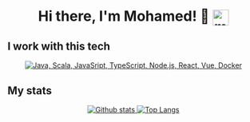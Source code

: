 <!--
**mohamedelghaouth/mohamedelghaouth** is a ✨ _special_ ✨ repository because its `README.md` (this file) appears on your GitHub profile.

Here are some ideas to get you started:

- 🔭 I’m currently working on ...
- 🌱 I’m currently learning ...
- 👯 I’m looking to collaborate on ...
- 🤔 I’m looking for help with ...
- 💬 Ask me about ...
- 📫 How to reach me: ...
- 😄 Pronouns: ...
- ⚡ Fun fact: ...
-->
<h1 align="center">Hi there, I'm Mohamed! 👋 
  <a href="https://www.linkedin.com/in/mohamed-el-ghaouth-55b08a178/" >
    <img align="center" alt="mohamed el ghaouth LinkedIN" width="32px" src="https://raw.githubusercontent.com/peterthehan/peterthehan/master/assets/linkedin.svg" />
  </a>
</h1>


<!--<p align="center">I work on websites, browser extensions, web, mobile, and desktop applications.</p>-->

## I work with this tech
<p align="center">
  <a href="#">
    <img src="https://skillicons.dev/icons?i=java,js,ts,scala,spring,nodejs,react,angular,vue,hibernate,postgres,git,jenkins,docker" alt="Java, Scala, JavaSript, TypeScript, Node.js, React, Vue, Docker" />
  </a>
</p>

## My stats
<p align="center"><a href="#">
    <img src="https://github-readme-stats.vercel.app/api?username=mohamedelghaouth&theme=onedark&show_icons=true&hide_rank=true&custom_title=Stats&count_private=true&hide_border=true&hide=issues&line_height=24&bg_color=0d1117" alt="Github stats" />
    <img src="https://github-readme-stats.vercel.app/api/top-langs/?username=mohamedelghaouth&layout=compact&theme=onedark&count_private=true&hide_border=true&bg_color=0d1117" alt="Top Langs">
</a></p>

<!--## My projects

[UnoPack](https://unopack.net) - Minecraft Modpack generator

[My FAQ Page](https://myfaq.page) - A web app that allows you to create a beautiful FAQ pages in minutes.

[OS Simulator](https://ronanru.com) - In-browser operating system simulator with in-memory filesystem and multiple cool programs.

[Minecraft Stats Leaderboard](https://github.com/ronanru/mc_stats_leaderboard) - A program to view statistics leaderboards for your Minecraft server.

[ArchExplorer](https://archexplorer.ronanru.dev) - A search engine for ArchLinux packages in standard repos and the AUR.-->
